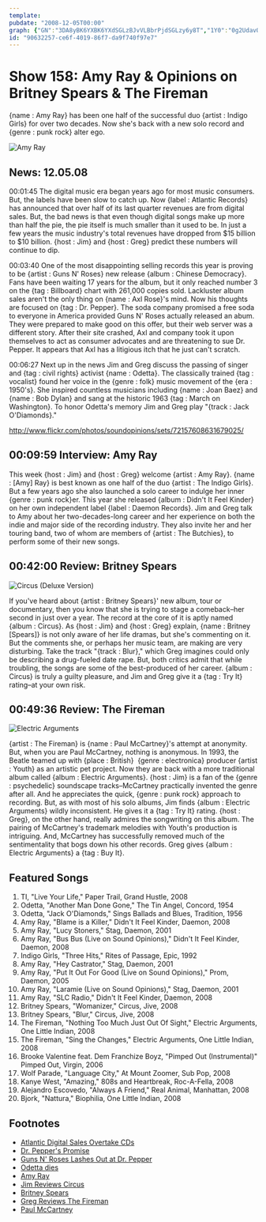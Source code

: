 ```yaml
---
template: 
pubdate: "2008-12-05T00:00"
graph: {"GN":"3DA8yBK6YXBK6YXdSGLzBJvVLBbrPjdSGLzy6y8T","1Y0":"0g2UdavOQq0g2UdMhaTq0g2UddhnxeX6cfddhnxeBHm1Gdhnxe","2AO":"BGVspdERxIBGVsppTFBvBGVspXKe1Y10BIBGyxMwGyxMwpTFBv97qipXKe1YXKe1YdhnxeX6cfddhnxe97qipBHm1G"}
id: "90632257-ce6f-4019-86f7-da9f740f97e7"
---
```






# Show 158: Amy Ray & Opinions on Britney Spears & The Fireman

{name : Amy Ray} has been one half of the successful duo {artist : Indigo Girls} for over two decades. Now she's back with a new solo record and {genre : punk rock} alter ego.

![Amy Ray](https://static.soundopinions.org/images/2008/amyray.jpg)



## News: 12.05.08

00:01:45 The digital music era began years ago for most music consumers. But, the labels have been slow to catch up. Now {label : Atlantic Records} has announced that over half of its last quarter revenues are from digital sales. But, the bad news is that even though digital songs make up more than half the pie, the pie itself is much smaller than it used to be. In just a few years the music industry's total revenues have dropped from $15 billion to $10 billion. {host : Jim} and {host : Greg} predict these numbers will continue to dip.

00:03:40 One of the most disappointing selling records this year is proving to be {artist : Guns N' Roses} new release {album : Chinese Democracy}. Fans have been waiting 17 years for the album, but it only reached number 3 on the {tag : Billboard} chart with 261,000 copies sold. Lackluster album sales aren't the only thing on {name : Axl Rose}'s mind. Now his thoughts are focused on {tag : Dr. Pepper}. The soda company promised a free soda to everyone in America provided Guns N' Roses actually released an abum. They were prepared to make good on this offer, but their web server was a different story. After their site crashed, Axl and company took it upon themselves to act as consumer advocates and are threatening to sue Dr. Pepper. It appears that Axl has a litigious itch that he just can't scratch.

00:06:27 Next up in the news Jim and Greg discuss the passing of singer and {tag : civil rights} activist {name : Odetta}. The classically trained {tag : vocalist} found her voice in the {genre : folk} music movement of the {era : 1950's}. She inspired countless musicians including {name : Joan Baez} and {name : Bob Dylan} and sang at the historic 1963 {tag : March on Washington}. To honor Odetta's memory Jim and Greg play "{track : Jack O'Diamonds}."

http://www.flickr.com/photos/soundopinions/sets/72157608631679025/



## 00:09:59 Interview: Amy Ray

This week {host : Jim} and {host : Greg} welcome {artist : Amy Ray}. {name : [Amy] Ray} is best known as one half of the duo {artist : The Indigo Girls}. But a few years ago she also launched a solo career to indulge her inner {genre : punk rock}er. This year she released {album : Didn't It Feel Kinder} on her own independent label {label : Daemon Records}. Jim and Greg talk to Amy about her two-decades-long career and her experience on both the indie and major side of the recording industry. They also invite her and her touring band, two of whom are members of {artist : The Butchies}, to perform some of their new songs.



## 00:42:00 Review: Britney Spears

![Circus (Deluxe Version)](https://static.soundopinions.org/assets/158/1Y00.jpg)

If you've heard about {artist : Britney Spears}' new album, tour or documentary, then you know that she is trying to stage a comeback–her second in just over a year. The record at the core of it is aptly named {album : Circus}. As {host : Jim} and {host : Greg} explain, {name : Britney [Spears]} is not only aware of her life dramas, but she's commenting on it. But the comments she, or perhaps her music team, are making are very disturbing. Take the track "{track : Blur}," which Greg imagines could only be describing a drug-fueled date rape. But, both critics admit that while troubling, the songs are some of the best-produced of her career. {album : Circus} is truly a guilty pleasure, and Jim and Greg give it a {tag : Try It} rating–at your own risk.



## 00:49:36 Review: The Fireman

![Electric Arguments](https://static.soundopinions.org/assets/158/2AO0.jpg)

{artist : The Fireman} is {name : Paul McCartney}'s attempt at anonymity. But, when you are Paul McCartney, nothing is anonymous. In 1993, the Beatle teamed up with {place : British}  {genre : electronica} producer {artist : Youth} as an artistic pet project. Now they are back with a more traditional album called {album : Electric Arguments}. {host : Jim} is a fan of the {genre : psychedelic} soundscape tracks–McCartney practically invented the genre after all. And he appreciates the quick, {genre : punk rock} approach to recording. But, as with most of his solo albums, Jim finds {album : Electric Arguments} wildly inconsistent. He gives it a {tag : Try It} rating. {host : Greg}, on the other hand, really admires the songwriting on this album. The pairing of McCartney's trademark melodies with Youth's production is intriguing. And, McCartney has successfully removed much of the sentimentality that bogs down his other records. Greg gives {album : Electric Arguments} a {tag : Buy It}.



## Featured Songs

1. TI, "Live Your Life," Paper Trail, Grand Hustle, 2008
2. Odetta, "Another Man Done Gone," The Tin Angel, Concord, 1954
3. Odetta, "Jack O'Diamonds," Sings Ballads and Blues, Tradition, 1956
4. Amy Ray, "Blame is a Killer," Didn't It Feel Kinder, Daemon, 2008
5. Amy Ray, "Lucy Stoners," Stag, Daemon, 2001
6. Amy Ray, "Bus Bus (Live on Sound Opinions)," Didn't It Feel Kinder, Daemon, 2008
7. Indigo Girls, "Three Hits," Rites of Passage, Epic, 1992
8. Amy Ray, "Hey Castrator," Stag, Daemon, 2001
9. Amy Ray, "Put It Out For Good (Live on Sound Opinions)," Prom, Daemon, 2005
10. Amy Ray, "Laramie (Live on Sound Opinions)," Stag, Daemon, 2001
11. Amy Ray, "SLC Radio," Didn't It Feel Kinder, Daemon, 2008
12. Britney Spears, "Womanizer," Circus, Jive, 2008
13. Britney Spears, "Blur," Circus, Jive, 2008
14. The Fireman, "Nothing Too Much Just Out Of Sight," Electric Arguments, One Little Indian, 2008
15. The Fireman, "Sing the Changes," Electric Arguments, One Little Indian, 2008
16. Brooke Valentine feat. Dem Franchize Boyz, "Pimped Out (Instrumental)"  Pimped Out, Virgin, 2006
17. Wolf Parade, "Language City," At Mount Zoomer, Sub Pop, 2008
18. Kanye West, "Amazing," 808s and Heartbreak, Roc-A-Fella, 2008
19. Alejandro Escovedo, "Always A Friend," Real Animal, Manhattan, 2008
20. Bjork, "Nattura," Biophilia, One Little Indian, 2008



## Footnotes

- [Atlantic Digital Sales Overtake CDs](http://www.nytimes.com/2008/11/26/business/media/26music.html)
- [Dr. Pepper's Promise](http://www.mtv.com/news/1597200/guns-n-roses-chinese-democracy-release-means-free-dr-pepper-for-all/)
- [Guns N' Roses Lashes Out at Dr. Pepper](http://www.cnn.com/2008/SHOWBIZ/Music/12/02/gunsnroses.soda/index.html?eref=rss_us)
- [Odetta dies](http://articles.chicagotribune.com/2008-12-04/entertainment/0812030530_1_19th-century-slave-songs-20th-century-folk-icons-sister-and-stepfather)
- [Amy Ray](http://www.amy-ray.com/)
- [Jim Reviews Circus](http://www.jimdero.com/News2008/BritneySpearsCircus.htm)
- [Britney Spears](http://www.britneyspears.com/)
- [Greg Reviews The Fireman](http://www.popmatters.com/article/66570-as-the-fireman-paul-mccartney-offers-one-of-his-better-albums/)
- [Paul McCartney](https://www.paulmccartney.com/)